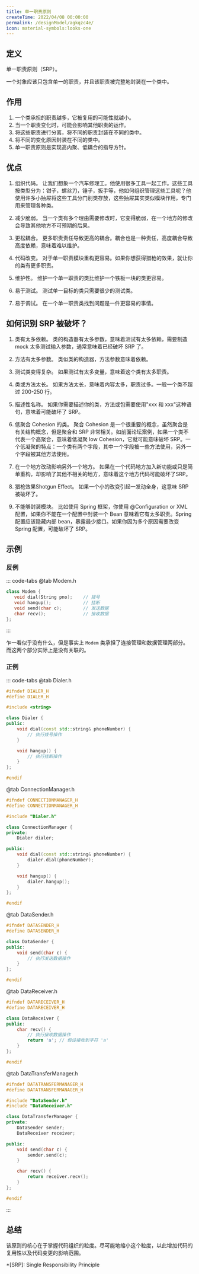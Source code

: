 ```yaml
---
title: 单一职责原则
createTime: 2022/04/08 00:00:00
permalink: /designModel/agkqzc4e/
icon: material-symbols:looks-one
---
```

## 定义
单一职责原则（SRP）。

一个对象应该只包含单一的职责，并且该职责被完整地封装在一个类中。

## 作用
1. 一个类承担的职责越多，它被复用的可能性就越小。
2. 当一个职责变化时，可能会影响其他职责的运作。
3. 将这些职责进行分离，将不同的职责封装在不同的类中。
4. 将不同的变化原因封装在不同的类中。
5. 单一职责原则是实现高内聚、低耦合的指导方针。

## 优点
1. 组织代码。
   让我们想象一个汽车修理工。他使用很多工具​​一起工作。这些工具按类型分为：钳子，螺丝刀，锤子，扳手等，他如何组织管理这些工具呢？他使用许多小抽屉将这些工具分门别类存放，这些抽屉其实类似模块作用，专门用来管理各种类。

2. 减少脆弱。
   当一个类有多个理由需要修改时，它变得脆弱，在一个地方的修改会导致其他地方不可预期的后果。

3. 更松耦合。
   更多职责责任导致更高的耦合。耦合也是一种责任，高度耦合导致高度依赖，意味着难以维护。

4. 代码改变。
   对于单一职责模块重构更容易。如果你想获得猎枪的效果，就让你的类有更多职责。

5. 维护性。
   维护一个单一职责的类比维护一个铁板一块的类更容易。

6. 易于测试。
   测试单一目标的类只需要很少的测试类。

7. 易于调试。
   在一个单一职责类找到问题是一件更容易的事情。


## 如何识别 SRP 被破坏？
1. 类有太多依赖。
   类的构造器有太多参数，意味着测试有太多依赖，需要制造 mock 太多测试输入参数，通常意味着已经破坏 SRP 了。

2. 方法有太多参数。
   类似类的构造器，方法参数意味着依赖。

3. 测试类变得复杂。
   如果测试有太多变量，意味着这个类有太多职责。

4. 类或方法太长。
   如果方法太长，意味着内容太多，职责过多。一般一个类不超过 200-250 行。

5. 描述性名称。
   如果你需要描述你的类，方法或包需要使用"xxx 和 xxx"这种语句，意味着可能破坏了 SRP。

6. 低聚合 Cohesion 的类。
   聚合 Cohesion 是一个很重要的概念，虽然聚合是有关结构概念，但是聚合和 SRP 非常相关。如前面论坛案例，如果一个类不代表一个高聚合，意味着低凝聚 low Cohesion，它就可能意味破坏 SRP。一个低凝聚的特点：一个类有两个字段，其中一个字段被一些方法使用，另外一个字段被其他方法使用。

7. 在一个地方改动影响另外一个地方。
   如果在一个代码地方加入新功能或只是简单重构，却影响了其他不相关的地方，意味着这个地方代码可能破坏了SRP。

8. 猎枪效果Shotgun Effect。
   如果一个小的改变引起一发动全身，这意味 SRP 被破坏了。

9.  不能够封装模块。
    比如使用 Spring 框架，你使用 @Configuration or XML 配置，如果你不能在一个配置中封装一个 Bean 意味着它有太多职责。Spring 配置应该隐藏内部 bean，暴露最少接口。如果你因为多个原因需要改变 Spring 配置，可能破坏了 SRP。


## 示例
### 反例
::: code-tabs
@tab Modem.h
``` c++
class Modem {
   void dial(String pno);    // 拨号
   void hangup();            // 挂断
   void send(char c);        // 发送数据
   char recv();              // 接收数据
};
```
:::

乍一看似乎没有什么，但是事实上 `Modem` 类承担了连接管理和数据管理两部分。而这两个部分实际上是没有关联的。

### 正例
::: code-tabs
@tab Dialer.h
``` c++
#ifndef DIALER_H
#define DIALER_H

#include <string>

class Dialer {
public:
    void dial(const std::string& phoneNumber) {
        // 执行拨号操作
    }

    void hangup() {
        // 执行挂断操作
    }
};

#endif
```

@tab ConnectionManager.h
``` c++
#ifndef CONNECTIONMANAGER_H
#define CONNECTIONMANAGER_H

#include "Dialer.h"

class ConnectionManager {
private:
    Dialer dialer;

public:
    void dial(const std::string& phoneNumber) {
        dialer.dial(phoneNumber);
    }

    void hangup() {
        dialer.hangup();
    }
};

#endif

```
@tab DataSender.h
``` c++
#ifndef DATASENDER_H
#define DATASENDER_H

class DataSender {
public:
    void send(char c) {
        // 执行发送数据操作
    }
};

#endif
```
@tab DataReceiver.h
``` c++
#ifndef DATARECEIVER_H
#define DATARECEIVER_H

class DataReceiver {
public:
    char recv() {
        // 执行接收数据操作
        return 'a'; // 假设接收到字符 'a'
    }
};

#endif
```

@tab DataTransferManager.h
``` c++
#ifndef DATATRANSFERMANAGER_H
#define DATATRANSFERMANAGER_H

#include "DataSender.h"
#include "DataReceiver.h"

class DataTransferManager {
private:
    DataSender sender;
    DataReceiver receiver;

public:
    void send(char c) {
        sender.send(c);
    }

    char recv() {
        return receiver.recv();
    }
};

#endif

```
:::

## 总结
该原则的核心在于掌握代码组织的粒度。尽可能地缩小这个粒度，以此增加代码的复用性以及代码变更的影响范围。

*[SRP]: Single Responsibility Principle